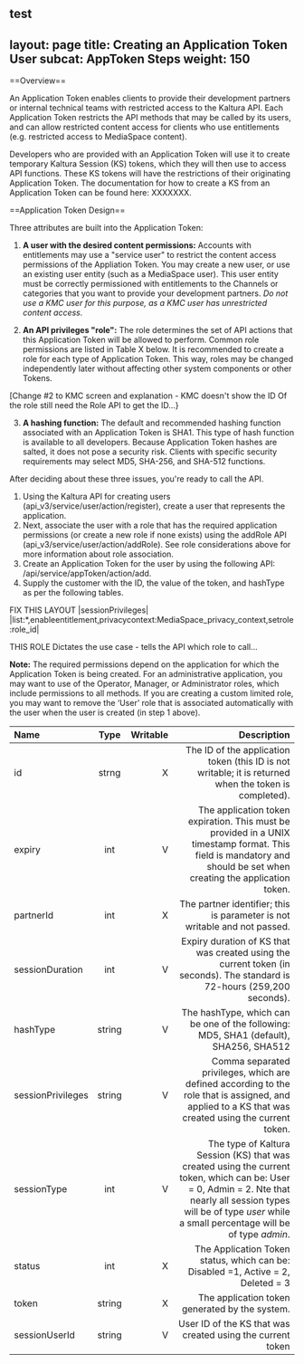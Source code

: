 test
---
layout: page
title: Creating an Application Token User
subcat: AppToken Steps
weight: 150
---

==Overview==

An Application Token enables clients to provide their development partners or internal technical teams with restricted access to the Kaltura API. Each Application Token restricts the API methods that may be called by its users, and can allow restricted content access for clients who use entitlements (e.g. restricted access to MediaSpace content).

Developers who are provided with an Application Token will use it to create temporary Kaltura Session (KS) tokens, which they will then use to access API functions. These KS tokens will have the restrictions of their originating Application Token. The documentation for how to create a KS from an Application Token can be found here: XXXXXXX.


==Application Token Design==

Three attributes are built into the Application Token:

1. **A user with the desired content permissions:** Accounts with entitlements may use a "service user" to restrict the content access permissions of the Appliation Token. You may create a new user, or use an existing user entity (such as a MediaSpace user). This user entity must be correctly permissioned with entitlements to the Channels or categories that you want to provide your development partners. *Do not use a KMC user for this purpose, as a KMC user has unrestricted content access.*

2. **An API privileges "role":** The role determines the set of API actions that this Application Token will be allowed to perform. Common role permissions are listed in Table X below. It is recommended to create a role for each type of Application Token. This way, roles may be changed independently later without affecting other system components or other Tokens.

[Change #2 to KMC screen and explanation - KMC doesn't show the ID Of the role still need the Role API to get the ID...}

3. **A hashing function:** The default and recommended hashing function associated with an Application Token is SHA1. This type of hash function is available to all developers. Because Application Token hashes are salted, it does not pose a security risk. Clients with specific security requirements may select MD5, SHA-256, and SHA-512 functions.

After deciding about these three issues, you're ready to call the API.

1.	Using the Kaltura API for creating users (api_v3/service/user/action/register), create a user that represents the application.
2.	Next, associate the user with a role that has the required application permissions (or create a new role if none exists) using the addRole API (api_v3/service/user/action/addRole). See role considerations above for more information about role association.
3.	Create an Application Token for the user by using the following API: /api/service/appToken/action/add.
4.	Supply the customer with the ID, the value of the token, and hashType as per the following tables.

FIX THIS LAYOUT
|sessionPrivileges|
|list:*,enableentitlement,privacycontext:MediaSpace_privacy_context,setrole:role_id|

THIS ROLE Dictates the use case - tells the API which role to call...

**Note:** The required permissions depend on the application for which the Application Token is being created. For an administrative application, you may want to use of the Operator, Manager, or Administrator roles, which include permissions to all methods. If you are creating a custom limited role, you may want to remove the ‘User’ role that is associated automatically with the user when the user is created (in step 1 above).


| Name        | Type | Writable | Description|
|:------------ |:------------------:|------------------:|------------------:|
| id  | strng | X         |The ID of the application token (this ID is not writable; it is returned when the token is completed).  | 
| expiry  | int | V         |	The application token expiration. This must be provided in a UNIX timestamp format. This field is mandatory and should be set when creating the application token. | 
| partnerId  | int | X         |	The partner identifier; this is parameter is not writable and not passed. | 
| sessionDuration  | int | V         |	Expiry duration of KS that was created using the current token (in seconds). The standard is 72-hours (259,200 seconds). | 
| hashType  | string | V         |	The hashType, which can be one of the following:	MD5, SHA1 (default), SHA256, SHA512| 
| sessionPrivileges  | string | V         |	Comma separated privileges, which are defined according to the role that is assigned, and applied to a KS that was created using the current token. |
| sessionType  | int | V         |	The type of Kaltura Session (KS) that was created using the current token, which can be: User = 0, Admin = 2. Nte that nearly all session types will be of type *user* while a small percentage will be of type *admin*.|
| status  | int | X         | The Application Token status, which can be: Disabled =1, Active = 2, Deleted = 3 |
| token  | string | X         |	The application token generated by the system. | 
| sessionUserId  | string | V         |	User ID of the KS that was created using the current token  | 

